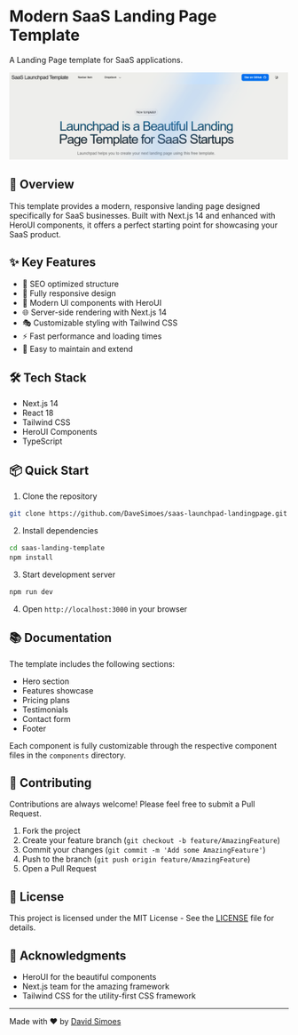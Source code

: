 # Modern SaaS Landing Page Template

A Landing Page template for SaaS applications.

![Preview](/app/main-image.png)

## 🚀 Overview

This template provides a modern, responsive landing page designed specifically for SaaS businesses. Built with Next.js 14 and enhanced with HeroUI components, it offers a perfect starting point for showcasing your SaaS product.

## ✨ Key Features

- 🎯 SEO optimized structure
- 📱 Fully responsive design
- 🎨 Modern UI components with HeroUI
- 🌐 Server-side rendering with Next.js 14
- 🎭 Customizable styling with Tailwind CSS
- ⚡ Fast performance and loading times
- 🔧 Easy to maintain and extend

## 🛠️ Tech Stack

- Next.js 14
- React 18
- Tailwind CSS
- HeroUI Components
- TypeScript

## 📦 Quick Start

1. Clone the repository

```bash
git clone https://github.com/DaveSimoes/saas-launchpad-landingpage.git
```

2. Install dependencies

```bash
cd saas-landing-template
npm install
```

3. Start development server

```bash
npm run dev
```

4. Open `http://localhost:3000` in your browser

## 📚 Documentation

The template includes the following sections:

- Hero section
- Features showcase
- Pricing plans
- Testimonials
- Contact form
- Footer

Each component is fully customizable through the respective component files in the `components` directory.

## 🤝 Contributing

Contributions are always welcome! Please feel free to submit a Pull Request.

1. Fork the project
2. Create your feature branch (`git checkout -b feature/AmazingFeature`)
3. Commit your changes (`git commit -m 'Add some AmazingFeature'`)
4. Push to the branch (`git push origin feature/AmazingFeature`)
5. Open a Pull Request

## 📄 License

This project is licensed under the MIT License - See the [LICENSE](LICENSE) file for details.

## 🙏 Acknowledgments

- HeroUI for the beautiful components
- Next.js team for the amazing framework
- Tailwind CSS for the utility-first CSS framework

---

Made with ❤️ by [David Simoes](https://github.com/DaveSimoes)
